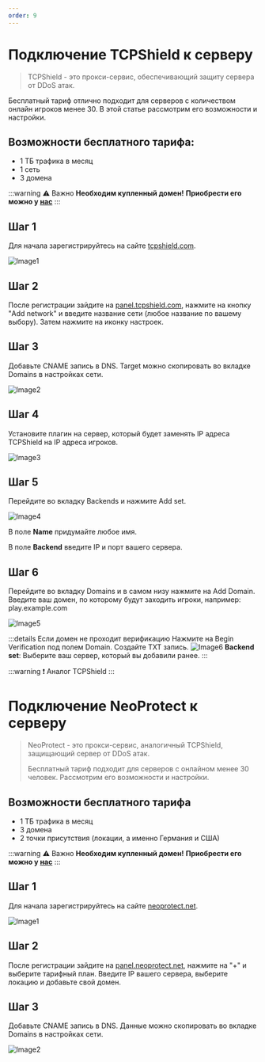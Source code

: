 ```yaml
---
order: 9
---
```

<!-- :::warning :construction: Under construction...

Эта статья ещё не готова.

Вы можете помочь, [отправив свою статью](https://t.me/luckyloo_dev) и сняв эту пометку.
::: -->

# Подключение TCPShield к серверу
> TCPShield - это прокси-сервис, обеспечивающий защиту сервера от DDoS атак.

Бесплатный тариф отлично подходит для серверов с количеством онлайн игроков менее 30. В этой статье рассмотрим его возможности и настройки.

## **Возможности бесплатного тарифа:**
- 1 ТБ трафика в месяц
- 1 сеть
- 3 домена

:::warning :warning: Важно
**Необходим купленный домен!**
**Приобрести его можно у [нас](https://smilenodes.xyz/domains/)**
:::

## Шаг 1

Для начала зарегистрируйтесь на сайте [tcpshield.com](https://tcpshield.com).

![Image1](https://wiki.play2go.cloud/minecraft/protection/tcpshield/img1.png)

## Шаг 2

После регистрации зайдите на [panel.tcpshield.com](https://panel.tcpshield.com), нажмите на кнопку "Add network" и введите название сети (любое название по вашему выбору). Затем нажмите на иконку настроек.

## Шаг 3

Добавьте CNAME запись в DNS. Target можно скопировать во вкладке Domains в настройках сети.

![Image2](https://wiki.play2go.cloud/minecraft/protection/tcpshield/img2.png)

## Шаг 4

Установите плагин на сервер, который будет заменять IP адреса TCPShield на IP адреса игроков.

![Image3](https://wiki.play2go.cloud/minecraft/protection/tcpshield/img3.png)

## Шаг 5

Перейдите во вкладку Backends и нажмите Add set.

![Image4](https://wiki.play2go.cloud/minecraft/protection/tcpshield/img4.png)

В поле **Name** придумайте любое имя.

В поле **Backend** введите IP и порт вашего сервера.

## Шаг 6

Перейдите во вкладку Domains и в самом низу нажмите на Add Domain. Введите ваш домен, по которому будут заходить игроки, например: play.example.com

![Image5](https://wiki.play2go.cloud/minecraft/protection/tcpshield/img5.png)

:::details Если домен не проходит верификацию
Нажмите на Begin Verification под полем Domain.
Создайте TXT запись.
![Image6](https://wiki.play2go.cloud/minecraft/protection/tcpshield/img6.png)
**Backend set**: Выберите ваш сервер, который вы добавили ранее.
:::

:::warning :exclamation: Аналог TCPShield
:::

# Подключение NeoProtect к серверу 

> NeoProtect - это прокси-сервис, аналогичный TCPShield, защищающий сервер от DDoS атак.
> 
> Бесплатный тариф подходит для серверов с онлайном менее 30 человек. Рассмотрим его возможности и настройки.

## Возможности бесплатного тарифа 
- 1 ТБ трафика в месяц
- 3 домена
- 2 точки присутствия (локации, а именно Германия и США)

:::warning :warning: Важно
**Необходим купленный домен!**
**Приобрести его можно у [нас](https://smilenodes.xyz/domains/)**
:::

## Шаг 1

Для начала зарегистрируйтесь на сайте [neoprotect.net](https://neoprotect.net).

![Image1](https://wiki.play2go.cloud/minecraft/protection/neoprotect/img1.png)

## Шаг 2

После регистрации зайдите на [panel.neoprotect.net](https://panel.neoprotect.net), нажмите на "+" и выберите тарифный план. Введите IP вашего сервера, выберите локацию и добавьте свой домен.

## Шаг 3

Добавьте CNAME запись в DNS. Данные можно скопировать во вкладке Domains в настройках сети.

![Image2](https://wiki.play2go.cloud/minecraft/protection/neoprotect/img2.png)
